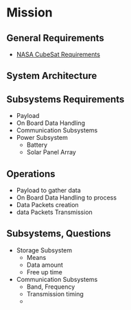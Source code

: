 Mission
==

## General Requirements

- [NASA CubeSat Requirements](http://www.nasa.gov/pdf/627972main_LSP-REQ-317_01A.pdf)

## System Architecture


## Subsystems Requirements

- Payload
- On Board Data Handling
- Communication Subsystems
- Power Subsystem
  - Battery
  - Solar Panel Array

## Operations

- Payload to gather data
- On Board Data Handling to process
- Data Packets creation
- data Packets Transmission

## Subsystems, Questions

- Storage Subsystem
  - Means
  - Data amount
  - Free up time
- Communication Subsystems
  - Band, Frequency
  - Transmission timing
  - 
